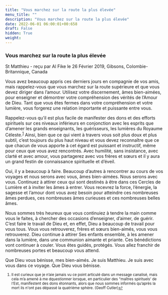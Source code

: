 ```yaml
---
title: "Vous marchez sur la route la plus élevée"
menu_title: ""
description: "Vous marchez sur la route la plus élevée"
date: 2022-06-01 06:00:01+00:658
draft: False
hidden: True
weight:
---
```

### Vous marchez sur la route la plus élevée

St Matthieu - reçu par Al Fike le 26 Février 2019, Gibsons, Colombie-Britannique, Canada

Vous avez beaucoup appris ces derniers jours en compagnie de vos amis, mais rappelez-vous que vous marchez sur la route supérieure et que vous devez diriger dans l’amour. Utilisez votre discernement, âmes bien-aimées, pour enseigner et démontrer votre compréhension des vérités de l’Amour de Dieu. Tant que vous êtes fermes dans votre compréhension et votre lumière, vous forgerez une relation importante et puissante entre vous.

Rappelez-vous qu’il est plus facile de manifester des dons et des efforts spirituels sur ces niveaux inférieurs en conjonction avec les esprits que d’amener les grands enseignants, les guérisseurs, les lumières du Royaume Céleste.<sup id=”a1”>[1](#f1)</sup> Ainsi, bien que ce qui vient à travers vous soit plus doux et plus subtil, c’est toujours du plus haut niveau et vous devez reconnaître que ce que chacun de vous apporte à cet égard est puissant et instructif, même pour ceux que vous avez rencontrés. Avec humilité, sans insistance, avec clarté et avec amour, vous partagerez avec vos frères et sœurs et il y aura un grand festin de connaissance spirituelle et d’éveil.

Oui, il y a beaucoup à faire. Beaucoup d’autres à rencontrer au cours de vos voyages et nous serons avec vous, âmes bien-aimées. Nous serons avec vous. Continuez à attirer ceux qui sont destinés à être dans ces Cercles de Lumière et à inviter les âmes à entrer. Vous recevrez la force, l’énergie, la sagesse et l’amour dont vous avez besoin pour atteindre ces nombreuses âmes perdues, ces nombreuses âmes curieuses et ces nombreuses belles âmes.

Nous sommes très heureux que vous continuiez à tendre la main comme vous le faites, à chercher des occasions d’enseigner, d’aimer, de guérir. C’est faire le travail de Dieu et, en effet, Dieu a beaucoup de travail pour vous tous. Vous vous retrouverez, frères et sœurs bien-aimés, vous vous retrouverez. Dieu continue à attirer Ses enfants ensemble, à les amener dans la lumière, dans une communion aimante et priante. Ces bénédictions vont continuer à couler. Vous êtes guidés, protégés. Vous allez franchir de nombreuses portes et beaucoup vous attend.

Que Dieu vous bénisse, mes bien-aimés. Je suis Matthieu. Je suis avec vous dans ce voyage. Que Dieu vous bénisse.
<small>

1. <large id=”f1”> Il est curieux que je n’aie jamais vu ce point articulé dans un message canalisé, mais cela m’a amené à me dquestionner lorsque, en particulier des "maîtres spirituels' de l’Est, manifestent des dons étonnants, alors que nous sommes informés qu’après la mort ils n'ont pas dépassé la quatrième sphère. (Geoff Cutler)[↩](#a1)
 



